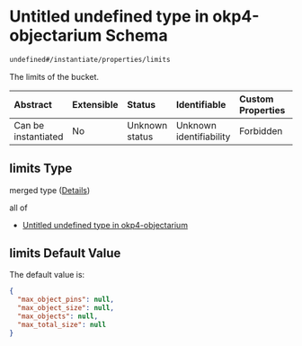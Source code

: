 # Untitled undefined type in okp4-objectarium Schema

```txt
undefined#/instantiate/properties/limits
```

The limits of the bucket.

| Abstract            | Extensible | Status         | Identifiable            | Custom Properties | Additional Properties | Access Restrictions | Defined In                                                                     |
| :------------------ | :--------- | :------------- | :---------------------- | :---------------- | :-------------------- | :------------------ | :----------------------------------------------------------------------------- |
| Can be instantiated | No         | Unknown status | Unknown identifiability | Forbidden         | Allowed               | none                | [okp4-objectarium.json\*](schema/okp4-objectarium.json "open original schema") |

## limits Type

merged type ([Details](okp4-objectarium-instantiatemsg-properties-limits.md))

all of

*   [Untitled undefined type in okp4-objectarium](okp4-objectarium-instantiatemsg-properties-limits-allof-0.md "check type definition")

## limits Default Value

The default value is:

```json
{
  "max_object_pins": null,
  "max_object_size": null,
  "max_objects": null,
  "max_total_size": null
}
```
